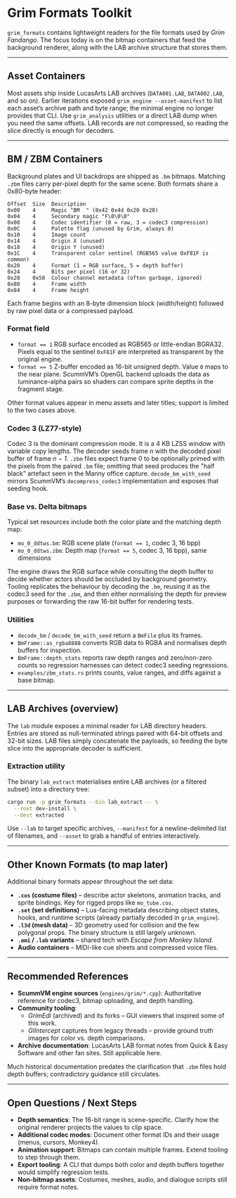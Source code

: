 # Grim Formats Toolkit

`grim_formats` contains lightweight readers for the file formats used by
*Grim Fandango*. The focus today is on the bitmap containers that feed the
background renderer, along with the LAB archive structure that stores them.

---

## Asset Containers

Most assets ship inside LucasArts LAB archives (`DATA001.LAB`, `DATA002.LAB`,
and so on). Earlier iterations exposed `grim_engine --asset-manifest` to list
each asset’s archive path and byte range; the minimal engine no longer provides
that CLI. Use `grim_analysis` utilities or a direct LAB dump when you need the
same offsets. LAB records are not compressed, so reading the slice directly is
enough for decoders.

---

## BM / ZBM Containers

Background plates and UI backdrops are shipped as `.bm` bitmaps. Matching
`.zbm` files carry per-pixel depth for the same scene. Both formats share a
0x80-byte header:

```
Offset  Size  Description
0x00    4     Magic "BM  " (0x42 0x4d 0x20 0x20)
0x04    4     Secondary magic "F\0\0\0"
0x08    4     Codec identifier (0 = raw, 3 = codec3 compression)
0x0C    4     Palette flag (unused by Grim, always 0)
0x10    4     Image count
0x14    4     Origin X (unused)
0x18    4     Origin Y (unused)
0x1C    4     Transparent color sentinel (RGB565 value 0xF81F is common)
0x20    4     Format (1 = RGB surface, 5 = depth buffer)
0x24    4     Bits per pixel (16 or 32)
0x28    0x58  Colour channel metadata (often garbage, ignored)
0x80    4     Frame width
0x84    4     Frame height
```

Each frame begins with an 8-byte dimension block (width/height) followed by raw
pixel data or a compressed payload.

### Format field

- `format == 1`  RGB surface encoded as RGB565 or little-endian BGRA32.
  Pixels equal to the sentinel `0xF81F` are interpreted as transparent by the
  original engine.
- `format == 5`  Z-buffer encoded as 16-bit unsigned depth. Value `0` maps to the
  near plane. ScummVM’s OpenGL backend uploads the data as luminance-alpha pairs
  so shaders can compare sprite depths in the fragment stage.

Other format values appear in menu assets and later titles; support is limited
to the two cases above.

### Codec 3 (LZ77-style)

Codec 3 is the dominant compression mode. It is a 4 KB LZSS window with variable
copy lengths. The decoder seeds frame *n* with the decoded pixel buffer of frame
*n − 1*. `.zbm` files expect frame 0 to be optionally primed with the pixels from
the paired `.bm` file; omitting that seed produces the "half black" artefact seen
in the Manny office capture. `decode_bm_with_seed` mirrors ScummVM’s
`decompress_codec3` implementation and exposes that seeding hook.

### Base vs. Delta bitmaps

Typical set resources include both the color plate and the matching depth map:

- `mo_0_ddtws.bm`: RGB scene plate (`format == 1`, codec 3, 16 bpp)
- `mo_0_ddtws.zbm`: Depth map (`format == 5`, codec 3, 16 bpp), same dimensions

The engine draws the RGB surface while consulting the depth buffer to decide
whether actors should be occluded by background geometry. Tooling replicates the
behaviour by decoding the `.bm`, reusing it as the codec3 seed for the `.zbm`,
and then either normalising the depth for preview purposes or forwarding the raw
16-bit buffer for rendering tests.

### Utilities

- `decode_bm` / `decode_bm_with_seed` return a `BmFile` plus its frames.
- `BmFrame::as_rgba8888` converts RGB data to RGBA and normalises depth buffers
  for inspection.
- `BmFrame::depth_stats` reports raw depth ranges and zero/non-zero counts so
  regression harnesses can detect codec3 seeding regressions.
- `examples/zbm_stats.rs` prints counts, value ranges, and diffs against a base
  bitmap.

---

## LAB Archives (overview)

The `lab` module exposes a minimal reader for LAB directory headers. Entries are
stored as null-terminated strings paired with 64-bit offsets and 32-bit sizes.
LAB files simply concatenate the payloads, so feeding the byte slice into the
appropriate decoder is sufficient.

### Extraction utility

The binary `lab_extract` materialises entire LAB archives (or a filtered subset)
into a directory tree:

```bash
cargo run -p grim_formats --bin lab_extract -- \
  --root dev-install \
  --dest extracted
```

Use `--lab` to target specific archives, `--manifest` for a newline-delimited
list of filenames, and `--asset` to grab a handful of entries interactively.

---

## Other Known Formats (to map later)

Additional binary formats appear throughout the set data:

- **`.cos` (costume files)** – describe actor skeletons, animation tracks, and
  sprite bindings. Key for rigged props like `mo_tube.cos`.
- **`.set` (set definitions)** – Lua-facing metadata describing object states,
  hooks, and runtime scripts (already partially decoded in `grim_engine`).
- **`.l3d` (mesh data)** – 3D geometry used for collision and the few polygonal
  props. The binary structure is still largely unknown.
- **`.emi` / `.lab` variants** – shared tech with *Escape from Monkey Island*.
- **Audio containers** – MIDI-like cue sheets and compressed voice files.

---

## Recommended References

- **ScummVM engine sources** (`engines/grim/*.cpp`): Authoritative reference for
  codec3, bitmap uploading, and depth handling.
- **Community tooling**:
  - *GrimEdi* (archived) and its forks – GUI viewers that inspired some of this
    work.
  - *GlIntercept* captures from legacy threads – provide ground truth images for
  color vs. depth comparisons.
- **Archive documentation**: LucasArts LAB format notes from Quick & Easy
  Software and other fan sites. Still applicable here.

Much historical documentation predates the clarification that `.zbm` files hold
depth buffers; contradictory guidance still circulates.

---

## Open Questions / Next Steps

- **Depth semantics**: The 16-bit range is scene-specific. Clarify how the
  original renderer projects the values to clip space.
- **Additional codec modes**: Document other format IDs and their usage (menus,
  cursors, Monkey4).
- **Animation support**: Bitmaps can contain multiple frames. Extend tooling to
  step through them.
- **Export tooling**: A CLI that dumps both color and depth buffers together
  would simplify regression tests.
- **Non-bitmap assets**: Costumes, meshes, audio, and dialogue scripts still
  require format notes.
